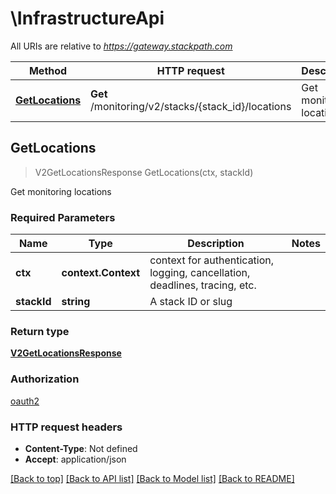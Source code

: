 # \InfrastructureApi

All URIs are relative to *https://gateway.stackpath.com*

Method | HTTP request | Description
------------- | ------------- | -------------
[**GetLocations**](InfrastructureApi.md#GetLocations) | **Get** /monitoring/v2/stacks/{stack_id}/locations | Get monitoring locations



## GetLocations

> V2GetLocationsResponse GetLocations(ctx, stackId)

Get monitoring locations

### Required Parameters


Name | Type | Description  | Notes
------------- | ------------- | ------------- | -------------
**ctx** | **context.Context** | context for authentication, logging, cancellation, deadlines, tracing, etc.
**stackId** | **string**| A stack ID or slug | 

### Return type

[**V2GetLocationsResponse**](v2GetLocationsResponse.md)

### Authorization

[oauth2](../README.md#oauth2)

### HTTP request headers

- **Content-Type**: Not defined
- **Accept**: application/json

[[Back to top]](#) [[Back to API list]](../README.md#documentation-for-api-endpoints)
[[Back to Model list]](../README.md#documentation-for-models)
[[Back to README]](../README.md)

